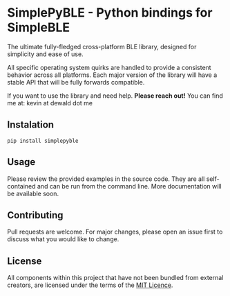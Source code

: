 # SimplePyBLE - Python bindings for SimpleBLE
The ultimate fully-fledged cross-platform BLE library, designed for simplicity
and ease of use.

All specific operating system quirks are handled to provide a consistent behavior
across all platforms. Each major version of the library will have a stable API
that will be fully forwards compatible.

If you want to use the library and need help. **Please reach out!**
You can find me at: kevin at dewald dot me

## Instalation
```
pip install simplepyble
```

## Usage
Please review the provided examples in the source code. They are all self-contained
and can be run from the command line. More documentation will be available soon.

## Contributing
Pull requests are welcome. For major changes, please open an issue first to discuss
what you would like to change.

## License
All components within this project that have not been bundled from external creators,
are licensed under the terms of the [MIT Licence](LICENCE.md).
